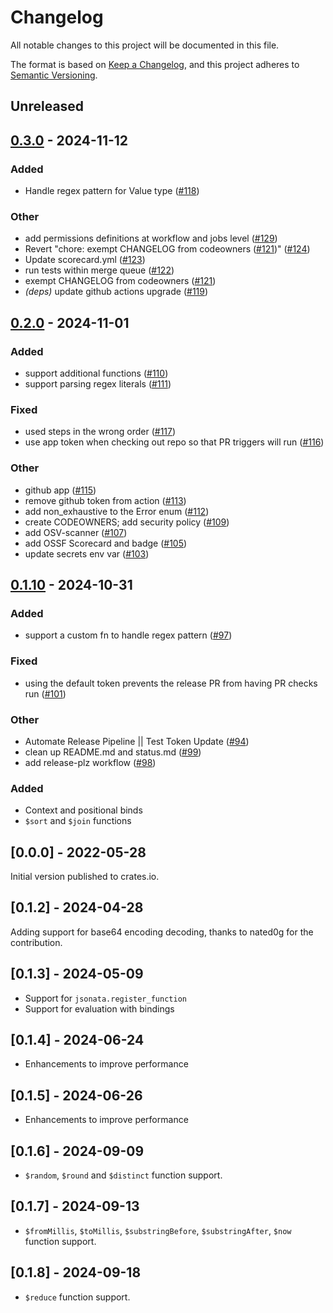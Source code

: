 # Changelog

All notable changes to this project will be documented in this file.

The format is based on [Keep a Changelog](https://keepachangelog.com/en/1.0.0/),
and this project adheres to [Semantic Versioning](https://semver.org/spec/v2.0.0.html).

## Unreleased

## [0.3.0](https://github.com/Stedi/jsonata-rs/compare/v0.2.0...v0.3.0) - 2024-11-12

### Added

- Handle regex pattern for Value type ([#118](https://github.com/Stedi/jsonata-rs/pull/118))

### Other

- add permissions definitions at workflow and jobs level ([#129](https://github.com/Stedi/jsonata-rs/pull/129))
- Revert "chore: exempt CHANGELOG from codeowners ([#121](https://github.com/Stedi/jsonata-rs/pull/121))" ([#124](https://github.com/Stedi/jsonata-rs/pull/124))
- Update scorecard.yml ([#123](https://github.com/Stedi/jsonata-rs/pull/123))
- run tests within merge queue ([#122](https://github.com/Stedi/jsonata-rs/pull/122))
- exempt CHANGELOG from codeowners ([#121](https://github.com/Stedi/jsonata-rs/pull/121))
- *(deps)* update github actions upgrade ([#119](https://github.com/Stedi/jsonata-rs/pull/119))

## [0.2.0](https://github.com/Stedi/jsonata-rs/compare/v0.1.10...v0.2.0) - 2024-11-01

### Added

- support additional functions ([#110](https://github.com/Stedi/jsonata-rs/pull/110))
- support parsing regex literals ([#111](https://github.com/Stedi/jsonata-rs/pull/111))

### Fixed

- used steps in the wrong order ([#117](https://github.com/Stedi/jsonata-rs/pull/117))
- use app token when checking out repo so that PR triggers will run ([#116](https://github.com/Stedi/jsonata-rs/pull/116))

### Other

- github app ([#115](https://github.com/Stedi/jsonata-rs/pull/115))
- remove github token from action ([#113](https://github.com/Stedi/jsonata-rs/pull/113))
- add non_exhaustive to the Error enum ([#112](https://github.com/Stedi/jsonata-rs/pull/112))
- create CODEOWNERS; add security policy ([#109](https://github.com/Stedi/jsonata-rs/pull/109))
- add OSV-scanner ([#107](https://github.com/Stedi/jsonata-rs/pull/107))
- add OSSF Scorecard and badge ([#105](https://github.com/Stedi/jsonata-rs/pull/105))
- update secrets env var ([#103](https://github.com/Stedi/jsonata-rs/pull/103))

## [0.1.10](https://github.com/Stedi/jsonata-rs/compare/v0.1.9...v0.1.10) - 2024-10-31

### Added

- support a custom fn to handle regex pattern ([#97](https://github.com/Stedi/jsonata-rs/pull/97))

### Fixed

- using the default token prevents the release PR from having PR checks run ([#101](https://github.com/Stedi/jsonata-rs/pull/101))

### Other

- Automate Release Pipeline || Test Token Update ([#94](https://github.com/Stedi/jsonata-rs/pull/94))
- clean up README.md and status.md ([#99](https://github.com/Stedi/jsonata-rs/pull/99))
- add release-plz workflow ([#98](https://github.com/Stedi/jsonata-rs/pull/98))

### Added

- Context and positional binds
- `$sort` and `$join` functions

## [0.0.0] - 2022-05-28

Initial version published to crates.io.

## [0.1.2] - 2024-04-28

Adding support for base64 encoding decoding, thanks to nated0g for the contribution.

## [0.1.3] - 2024-05-09

- Support for `jsonata.register_function`
- Support for evaluation with bindings

## [0.1.4] - 2024-06-24

- Enhancements to improve performance

## [0.1.5] - 2024-06-26

- Enhancements to improve performance

## [0.1.6] - 2024-09-09

- `$random`, `$round` and `$distinct` function support.

## [0.1.7] - 2024-09-13

- `$fromMillis`, `$toMillis`, `$substringBefore`, `$substringAfter`, `$now` function support.

## [0.1.8] - 2024-09-18

- `$reduce` function support.
